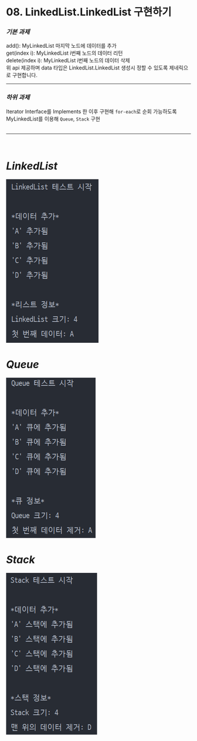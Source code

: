 # 08. LinkedList.LinkedList 구현하기

### **_기본 과제_**<br>

add(): MyLinkedList 마지막 노드에 데이터를 추가<br>
get(index i): MyLinkedList i번째 노드의 데이터 리턴<br>
delete(index i): MyLinkedList i번째 노드의 데이터 삭제<br>
위 api 제공하며 data 타입은 LinkedList.LinkedList 생성시 정할 수 있도록 제네릭으로 구현합니다.

---

### **_하위 과제_**<br>

Iterator Interface를 Implements 한 이후 구현해 `for-each`로 순회 가능하도록<br>
MyLinkedList를 이용해 `Queue`, `Stack` 구현
<br>
<br>

---

<br>

# **_LinkedList_**
![img.png](img.png)<br>
# **_Queue_**
![img_1.png](img_1.png)<br>
# **_Stack_**
![img_2.png](img_2.png)